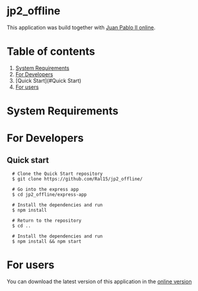 # jp2_offline

This application was build together with [Juan Pablo II online](https://github.com/erikiado/jp2_online).

# Table of contents

1. [System Requirements](#System)
2. [For Developers](#developers)
  1. [Quick Start](#Quick Start)
3. [For users](#users)

# System Requirements

# For Developers

## Quick start

```shell
  # Clone the Quick Start repository
  $ git clone https://github.com/Ral15/jp2_offline/

  # Go into the express app
  $ cd jp2_offline/express-app

  # Install the dependencies and run
  $ npm install

  # Return to the repository
  $ cd ..

  # Install the dependencies and run
  $ npm install && npm start
```

# For users

You can download the latest version of this application in the [online version](#http://138.197.197.47/)
